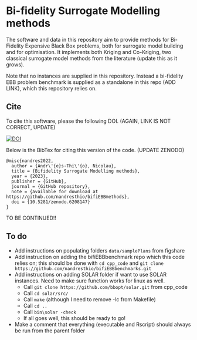# Bi-fidelity Surrogate Modelling methods

The software and data in this repository aim to provide methods for Bi-Fidelity Expensive Black Box problems, both for surrogate model building and for optimisation. It implements both Kriging and Co-Kriging, two classical surrogate model methods from the literature (update this as it grows).

Note that no instances are supplied in this repository. Instead a bi-fidelity EBB problem benchmark is supplied as a standalone in this repo (ADD LINK), which this repository relies on. 

## Cite

To cite this software, please the following DOI. (AGAIN, LINK IS NOT CORRECT, UPDATE)

[![DOI](https://zenodo.org/badge/285853815.svg)](https://zenodo.org/badge/latestdoi/285853815)

Below is the BibTex for citing this version of the code. (UPDATE ZENODO)

```
@misc{nandres2022,
  author = {Andr\'{e}s-Thi\'{o}, Nicolau},
  title = {Bifidelity Surrogate Modelling methods},
  year = {2023},
  publisher = {GitHub},
  journal = {GitHub repository},
  note = {available for download at https://github.com/nandresthio/bifiEBBmethods},
  doi = {10.5281/zenodo.6208147}
} 
```


TO BE CONTINUED!!

## To do
 - Add instructions on populating folders `data/samplePlans` from figshare
 - Add instruction on adding the bifiEBBbenchmark repo which this code relies on; this should be done with `cd cpp_code` and `git clone https://github.com/nandresthio/bifiEBBbenchmarks.git`
 - Add instructions on adding SOLAR folder if want to use SOLAR instances. Need to make sure function works for linux as well.
    - Call `git clone https://github.com/bbopt/solar.git` from cpp_code
    - Call `cd solar/src/`
    - Call `make` (although I need to remove -lc from Makefile)
    - Call `cd ..`
    - Call `bin\solar -check`
    - If all goes well, this should be ready to go!
 - Make a comment that everything (executable and Rscript) should always be run from the parent folder

